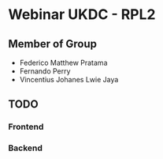 # Webinar UKDC - RPL2

## Member of Group

- Federico Matthew Pratama
- Fernando Perry
- Vincentius Johanes Lwie Jaya

## TODO

### Frontend

### Backend
